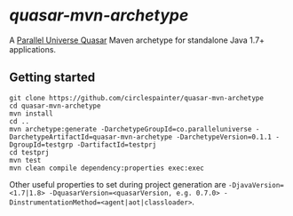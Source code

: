 # *quasar-mvn-archetype*

A [Parallel Universe Quasar](http://www.paralleluniverse.co/quasar/) Maven archetype for standalone Java 1.7+ applications.

## Getting started

```
git clone https://github.com/circlespainter/quasar-mvn-archetype
cd quasar-mvn-archetype
mvn install
cd ..
mvn archetype:generate -DarchetypeGroupId=co.paralleluniverse -DarchetypeArtifactId=quasar-mvn-archetype -DarchetypeVersion=0.1.1 -DgroupId=testgrp -DartifactId=testprj
cd testprj
mvn test
mvn clean compile dependency:properties exec:exec
```

Other useful properties to set during project generation are `-DjavaVersion=<1.7|1.8> -DquasarVersion=<quasarVersion, e.g. 0.7.0> -DinstrumentationMethod=<agent|aot|classloader>`.
